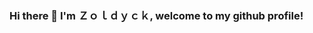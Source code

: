 ### Hi there 👋 I'm Ｚｏｌｄｙｃｋ, welcome to my github profile!

<!--
**eevvnnxx/eevvnnxx** is a ✨ _special_ ✨ repository because its `README.md` (this file) appears on your GitHub profile.

Here are some ideas to get you started:

- 🔭 I’m currently working on home
- 🌱 I’m currently learning to be a progammer
- 👯 I’m looking to collaborate on .

- 💬 Ask me about everything about meki
- 📫 How to reach me: http://t.me/kusukadodo

- ⚡ Fun fact: don't like durian fruits
-->
